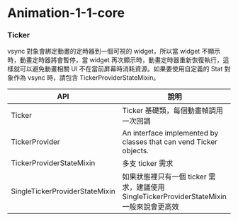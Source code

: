 # Animation-1-1-core

### Ticker

vsync 對象會綁定動畫的定時器到一個可視的 widget，所以當 widget 不顯示時，動畫定時器將會暫停，當 widget 再次顯示時，動畫定時器重新恢復執行，這樣就可以避免動畫相關 UI 不在當前屏幕時消耗資源。如果要使用自定義的 Stat 對象作為 vsync 時，請包含 TickerProviderStateMixin。


| API                            | 說明                                                                |
|--------------------------------|-------------------------------------------------------------------|
| Ticker                         | Ticker 基礎類，每個動畫幀調用一次回調                                            |
| TickerProvider                 | An interface implemented by classes that can vend Ticker objects. |
| TickerProviderStateMixin       | 多支 ticker 需求                                                      |
| SingleTickerProviderStateMixin | 如果狀態裡只有一個 ticker 需求，建議使用 SingleTickerProviderStateMixin 一般來說會更高效  |
